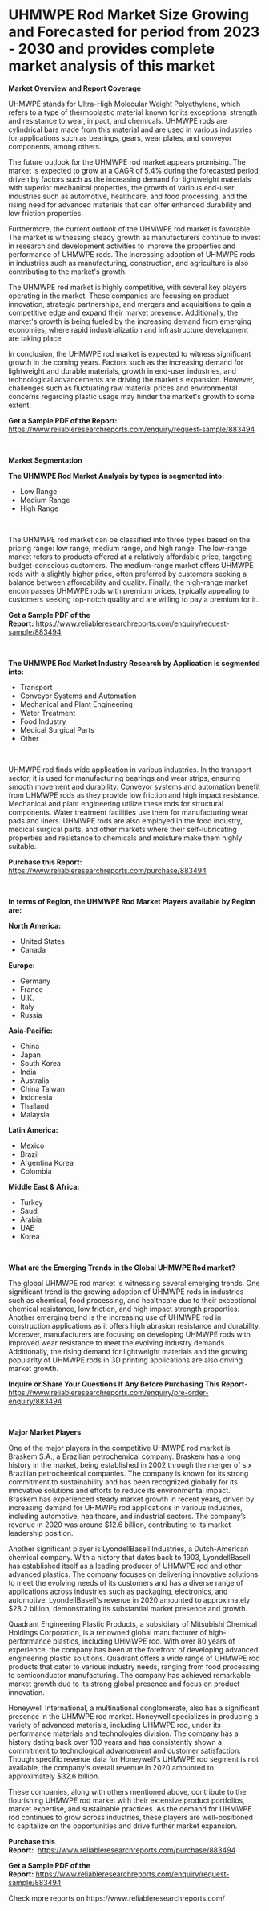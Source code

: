 <p><h1>UHMWPE Rod Market Size Growing and Forecasted for period from 2023 - 2030 and provides complete market analysis of this market</h1></p><p><strong>Market Overview and Report Coverage</strong></p>
<p><p>UHMWPE stands for Ultra-High Molecular Weight Polyethylene, which refers to a type of thermoplastic material known for its exceptional strength and resistance to wear, impact, and chemicals. UHMWPE rods are cylindrical bars made from this material and are used in various industries for applications such as bearings, gears, wear plates, and conveyor components, among others.</p><p>The future outlook for the UHMWPE rod market appears promising. The market is expected to grow at a CAGR of 5.4% during the forecasted period, driven by factors such as the increasing demand for lightweight materials with superior mechanical properties, the growth of various end-user industries such as automotive, healthcare, and food processing, and the rising need for advanced materials that can offer enhanced durability and low friction properties.</p><p>Furthermore, the current outlook of the UHMWPE rod market is favorable. The market is witnessing steady growth as manufacturers continue to invest in research and development activities to improve the properties and performance of UHMWPE rods. The increasing adoption of UHMWPE rods in industries such as manufacturing, construction, and agriculture is also contributing to the market's growth.</p><p>The UHMWPE rod market is highly competitive, with several key players operating in the market. These companies are focusing on product innovation, strategic partnerships, and mergers and acquisitions to gain a competitive edge and expand their market presence. Additionally, the market's growth is being fueled by the increasing demand from emerging economies, where rapid industrialization and infrastructure development are taking place.</p><p>In conclusion, the UHMWPE rod market is expected to witness significant growth in the coming years. Factors such as the increasing demand for lightweight and durable materials, growth in end-user industries, and technological advancements are driving the market's expansion. However, challenges such as fluctuating raw material prices and environmental concerns regarding plastic usage may hinder the market's growth to some extent.</p></p>
<p><strong>Get a Sample PDF of the Report:</strong> <a href="https://www.reliableresearchreports.com/enquiry/request-sample/883494">https://www.reliableresearchreports.com/enquiry/request-sample/883494</a></p>
<p>&nbsp;</p>
<p><strong>Market Segmentation</strong></p>
<p><strong>The UHMWPE Rod Market Analysis by types is segmented into:</strong></p>
<p><ul><li>Low Range</li><li>Medium Range</li><li>High Range</li></ul></p>
<p>&nbsp;</p>
<p><p>The UHMWPE rod market can be classified into three types based on the pricing range: low range, medium range, and high range. The low-range market refers to products offered at a relatively affordable price, targeting budget-conscious customers. The medium-range market offers UHMWPE rods with a slightly higher price, often preferred by customers seeking a balance between affordability and quality. Finally, the high-range market encompasses UHMWPE rods with premium prices, typically appealing to customers seeking top-notch quality and are willing to pay a premium for it.</p></p>
<p><strong>Get a Sample PDF of the Report:</strong>&nbsp;<a href="https://www.reliableresearchreports.com/enquiry/request-sample/883494">https://www.reliableresearchreports.com/enquiry/request-sample/883494</a></p>
<p>&nbsp;</p>
<p><strong>The UHMWPE Rod Market Industry Research by Application is segmented into:</strong></p>
<p><ul><li>Transport</li><li>Conveyor Systems and Automation</li><li>Mechanical and Plant Engineering</li><li>Water Treatment</li><li>Food Industry</li><li>Medical Surgical Parts</li><li>Other</li></ul></p>
<p>&nbsp;</p>
<p><p>UHMWPE rod finds wide application in various industries. In the transport sector, it is used for manufacturing bearings and wear strips, ensuring smooth movement and durability. Conveyor systems and automation benefit from UHMWPE rods as they provide low friction and high impact resistance. Mechanical and plant engineering utilize these rods for structural components. Water treatment facilities use them for manufacturing wear pads and liners. UHMWPE rods are also employed in the food industry, medical surgical parts, and other markets where their self-lubricating properties and resistance to chemicals and moisture make them highly suitable.</p></p>
<p><strong>Purchase this Report:</strong>&nbsp; <a href="https://www.reliableresearchreports.com/purchase/883494">https://www.reliableresearchreports.com/purchase/883494</a></p>
<p>&nbsp;</p>
<p><strong>In terms of Region, the UHMWPE Rod Market Players available by Region are:</strong></p>
<p>
    <p> <strong> North America: </strong>
        <ul>
            <li>United States</li>
            <li>Canada</li>
        </ul>
        </p> 
    <p> <strong> Europe: </strong>
        <ul>
            <li>Germany</li>
            <li>France</li>
            <li>U.K.</li>
            <li>Italy</li>
            <li>Russia</li>
        </ul>
        </p> 
    <p> <strong> Asia-Pacific: </strong>
        <ul>
            <li>China</li>
            <li>Japan</li>
            <li>South Korea</li>
            <li>India</li>
            <li>Australia</li>
            <li>China Taiwan</li>
            <li>Indonesia</li>
            <li>Thailand</li>
            <li>Malaysia</li>
        </ul>
        </p> 
    <p> <strong> Latin America: </strong>
        <ul>
            <li>Mexico</li>
            <li>Brazil</li>
            <li>Argentina Korea</li>
            <li>Colombia</li>
        </ul>
        </p> 
    <p> <strong> Middle East & Africa: </strong>
        <ul>
            <li>Turkey</li>
            <li>Saudi</li>
            <li>Arabia</li>
            <li>UAE</li>
            <li>Korea</li>
        </ul>
    </p>
    </p>
<p>&nbsp;</p>
<p><strong>What are the Emerging Trends in the Global UHMWPE Rod market?</strong></p>
<p><p>The global UHMWPE rod market is witnessing several emerging trends. One significant trend is the growing adoption of UHMWPE rods in industries such as chemical, food processing, and healthcare due to their exceptional chemical resistance, low friction, and high impact strength properties. Another emerging trend is the increasing use of UHMWPE rod in construction applications as it offers high abrasion resistance and durability. Moreover, manufacturers are focusing on developing UHMWPE rods with improved wear resistance to meet the evolving industry demands. Additionally, the rising demand for lightweight materials and the growing popularity of UHMWPE rods in 3D printing applications are also driving market growth.</p></p>
<p><strong>Inquire or Share Your Questions If Any Before Purchasing This Report</strong>- <a href="https://www.reliableresearchreports.com/enquiry/pre-order-enquiry/883494">https://www.reliableresearchreports.com/enquiry/pre-order-enquiry/883494</a></p>
<p>&nbsp;</p>
<p><strong>Major Market Players</strong></p>
<p><p>One of the major players in the competitive UHMWPE rod market is Braskem S.A., a Brazilian petrochemical company. Braskem has a long history in the market, being established in 2002 through the merger of six Brazilian petrochemical companies. The company is known for its strong commitment to sustainability and has been recognized globally for its innovative solutions and efforts to reduce its environmental impact. Braskem has experienced steady market growth in recent years, driven by increasing demand for UHMWPE rod applications in various industries, including automotive, healthcare, and industrial sectors. The company’s revenue in 2020 was around $12.6 billion, contributing to its market leadership position.</p><p>Another significant player is LyondellBasell Industries, a Dutch-American chemical company. With a history that dates back to 1903, LyondellBasell has established itself as a leading producer of UHMWPE rod and other advanced plastics. The company focuses on delivering innovative solutions to meet the evolving needs of its customers and has a diverse range of applications across industries such as packaging, electronics, and automotive. LyondellBasell's revenue in 2020 amounted to approximately $28.2 billion, demonstrating its substantial market presence and growth.</p><p>Quadrant Engineering Plastic Products, a subsidiary of Mitsubishi Chemical Holdings Corporation, is a renowned global manufacturer of high-performance plastics, including UHMWPE rod. With over 80 years of experience, the company has been at the forefront of developing advanced engineering plastic solutions. Quadrant offers a wide range of UHMWPE rod products that cater to various industry needs, ranging from food processing to semiconductor manufacturing. The company has achieved remarkable market growth due to its strong global presence and focus on product innovation.</p><p>Honeywell International, a multinational conglomerate, also has a significant presence in the UHMWPE rod market. Honeywell specializes in producing a variety of advanced materials, including UHMWPE rod, under its performance materials and technologies division. The company has a history dating back over 100 years and has consistently shown a commitment to technological advancement and customer satisfaction. Though specific revenue data for Honeywell's UHMWPE rod segment is not available, the company's overall revenue in 2020 amounted to approximately $32.6 billion.</p><p>These companies, along with others mentioned above, contribute to the flourishing UHMWPE rod market with their extensive product portfolios, market expertise, and sustainable practices. As the demand for UHMWPE rod continues to grow across industries, these players are well-positioned to capitalize on the opportunities and drive further market expansion.</p></p>
<p><strong>Purchase this Report:</strong>&nbsp;&nbsp;<a href="https://www.reliableresearchreports.com/purchase/883494">https://www.reliableresearchreports.com/purchase/883494</a></p>
<p></p>
<p><strong>Get a Sample PDF of the Report:</strong>&nbsp;<a href="https://www.reliableresearchreports.com/enquiry/request-sample/883494">https://www.reliableresearchreports.com/enquiry/request-sample/883494</a></p>
<p>Check more reports on https://www.reliableresearchreports.com/</p>